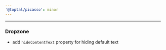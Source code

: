 ```yaml
---
'@toptal/picasso': minor
---
```


---

### Dropzone

- add `hideContentText` property for hiding default text
